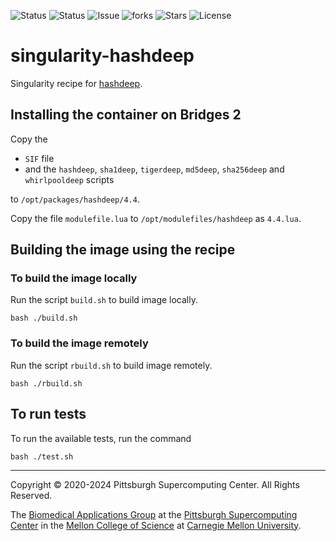 ![Status](https://github.com/pscedu/singularity-hashdeep/actions/workflows/main.yml/badge.svg)
![Status](https://github.com/pscedu/singularity-hashdeep/actions/workflows/pretty.yml/badge.svg)
![Issue](https://img.shields.io/github/issues/pscedu/singularity-hashdeep)
![forks](https://img.shields.io/github/forks/pscedu/singularity-hashdeep)
![Stars](https://img.shields.io/github/stars/pscedu/singularity-hashdeep)
![License](https://img.shields.io/github/license/pscedu/singularity-hashdeep)

# singularity-hashdeep
Singularity recipe for [hashdeep](https://github.com/jessek/hashdeep).

## Installing the container on Bridges 2
Copy the

* `SIF` file
* and the `hashdeep`, `sha1deep`, `tigerdeep`, `md5deep`, `sha256deep` and `whirlpooldeep` scripts

to `/opt/packages/hashdeep/4.4`.

Copy the file `modulefile.lua` to `/opt/modulefiles/hashdeep` as `4.4.lua`.

## Building the image using the recipe
### To build the image locally
Run the script `build.sh` to build image locally.

```
bash ./build.sh
```

### To build the image remotely
Run the script `rbuild.sh` to build image remotely.

```
bash ./rbuild.sh
```

## To run tests
To run the available tests, run the command

```
bash ./test.sh
```

---
Copyright © 2020-2024 Pittsburgh Supercomputing Center. All Rights Reserved.

The [Biomedical Applications Group](https://www.psc.edu/biomedical-applications/) at the [Pittsburgh Supercomputing
Center](http://www.psc.edu) in the [Mellon College of Science](https://www.cmu.edu/mcs/) at [Carnegie Mellon University](http://www.cmu.edu).
